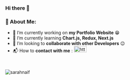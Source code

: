 ### Hi there 👋

<h3 align="left">🧐 About Me:</h3>

- 🔭 I’m currently working on **my Portfolio Website** 😁
- 🌱 I’m currently learning **Chart.js, Redux, Next.js**
- 👯 I’m looking to **collaborate with other Developers** 😉
- 📬 How to **contact with me** : <a href="https://linkedin.com/in/sarah-althowebi/" target="blank"><img align="" src="https://raw.githubusercontent.com/rahuldkjain/github-profile-readme-generator/master/src/images/icons/Social/linked-in-alt.svg" alt="https://www.linkedin.com/in/sarah-althowebi/" height="20" width="40" /></a>

</br>
<p align="left"> <img src="https://komarev.com/ghpvc/?username=sarahnaif&label=Profile%20views&color=0e75b6&style=flat" alt="sarahnaif" /> </p>

